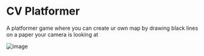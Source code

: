 # CV Platformer
A platformer game where you can create ur own map by drawing black lines on a paper your camera is looking at

![image](https://github.com/user-attachments/assets/7f14aac0-e710-4b80-99e3-32c746d653de)

